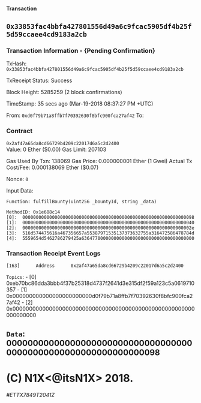 #### Transaction
`0x33853fac4bbfa427801556d49a6c9fcac5905df4b25f5d59ccaee4cd9183a2cb`
---
### Transaction Information - {Pending Confirmation}

TxHash:
`0x33853fac4bbfa427801556d49a6c9fcac5905df4b25f5d59ccaee4cd9183a2cb `

TxReceipt Status:
Success

Block Height:
5285259 (2 block confirmations)

TimeStamp:
35 secs ago (Mar-19-2018 08:37:27 PM +UTC)

From:
`0xd0f79b71a8ffb7f70392630f8bfc900fca27af42`
To:

### Contract
`0x2af47a65da8cd66729b4209c22017d6a5c2d2400`  
Value:
0 Ether ($0.00)
Gas Limit:
207103

Gas Used By Txn:
138069
Gas Price:
0.000000001 Ether (1 Gwei)
Actual Tx Cost/Fee:
0.000138069 Ether ($0.07)

Nonce:
`0`

Input Data:
```
Function: fulfillBounty(uint256 _bountyId, string _data)

MethodID: 0x1e688c14
[0]:  0000000000000000000000000000000000000000000000000000000000000098
[1]:  0000000000000000000000000000000000000000000000000000000000000040
[2]:  000000000000000000000000000000000000000000000000000000000000002e
[3]:  516d574475616a467356657a55387971535137373632755a316472586478784d
[4]:  5559654d5462786279425a636477000000000000000000000000000000000000
```

### Transaction Receipt Event Logs

```
[163]	   Address    	0x2af47a65da8cd66729b4209c22017d6a5c2d2400  
```

`Topics`:
    - [0] 0xeb70bc86dda3bbb4f37b25318d4737f2641d3e315df2f59a123c5a0619710357
		- [1] 0x000000000000000000000000d0f79b71a8ffb7f70392630f8bfc900fca27af42
		- [2] 0x0000000000000000000000000000000000000000000000000000000000000000
		
`Data`:	
		 0000000000000000000000000000000000000000000000000000000000000098
---
# (C) N1X<@itsN1X> 2018.
*#ETTX7849T2041Z*
